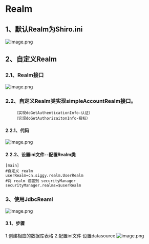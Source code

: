 # Realm
## 1、默认Realm为Shiro.ini
![image.png](https://i.loli.net/2019/11/06/JF6hkK8OBEdiAsG.png)
## 2、自定义Realm
### 2.1、Realm接口
![image.png](https://i.loli.net/2019/10/29/N5r9mZb2YO4LAge.png)
### 2.2、自定义Realm类实现simpleAccountRealm接口。
        （实现doGetAuthenticationInfo-认证）
        （实现doGetAuthorizaitonInfo-授权）
#### 2.2.1、代码
![image.png](https://i.loli.net/2019/10/29/EfBvkzF8iKXtr63.png)
#### 2.2.2、设置ini文件--配置Realm类
```
[main]
#自定义 realm
userRealm=cn.siggy.realm.UserRealm
#将 realm 设置到 securityManager
securityManager.realms=$userRealm

```
### 3、使用JdbcReaml
![image.png](https://i.loli.net/2019/11/06/8uealmkzYwyLXnj.png)
#### 3.1、步骤
1.创建相应的数据库表格
2.配置ini文件 设置datasource 
![image.png](https://i.loli.net/2019/11/06/Fz2agPurlUD68C3.png)